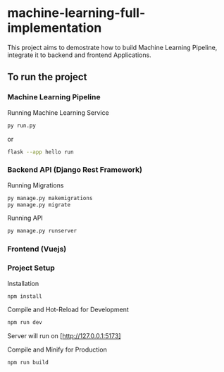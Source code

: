 # machine-learning-full-implementation
This project aims to demostrate how to build Machine Learning Pipeline, integrate it to backend and frontend Applications.

## To run the project
### Machine Learning Pipeline

Running Machine Learning Service
```sh
py run.py
```
or
```sh
flask --app hello run
```

### Backend API (Django Rest Framework)
Running Migrations
```sh
py manage.py makemigrations
py manage.py migrate
```

Running API
```sh
py manage.py runserver
```

### Frontend (Vuejs)
### Project Setup
Installation
```sh
npm install
```

Compile and Hot-Reload for Development
```sh
npm run dev
```
Server will run on [http://127.0.0.1:5173]

Compile and Minify for Production
```sh
npm run build
```
